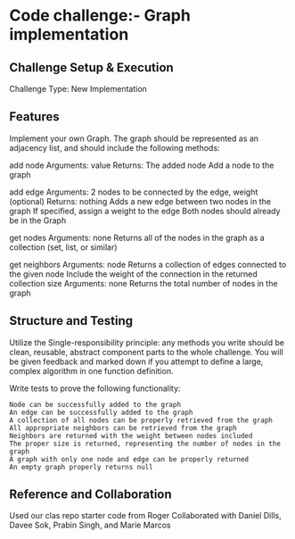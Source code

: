 # Code challenge:- Graph implementation

## Challenge Setup & Execution

Challenge Type: New Implementation

## Features

Implement your own Graph. The graph should be represented as an adjacency list, and should include the following methods:

add node
    Arguments: value
    Returns: The added node
    Add a node to the graph

add edge
    Arguments: 2 nodes to be connected by the edge, weight (optional)
    Returns: nothing
    Adds a new edge between two nodes in the graph
    If specified, assign a weight to the edge
    Both nodes should already be in the Graph

get nodes
    Arguments: none
    Returns all of the nodes in the graph as a collection (set, list, or similar)

get neighbors
    Arguments: node
    Returns a collection of edges connected to the given node
        Include the weight of the connection in the returned collection
size
    Arguments: none
    Returns the total number of nodes in the graph

## Structure and Testing

Utilize the Single-responsibility principle: any methods you write should be clean, reusable, abstract component parts to the whole challenge. You will be given feedback and marked down if you attempt to define a large, complex algorithm in one function definition.

Write tests to prove the following functionality:

    Node can be successfully added to the graph
    An edge can be successfully added to the graph
    A collection of all nodes can be properly retrieved from the graph
    All appropriate neighbors can be retrieved from the graph
    Neighbors are returned with the weight between nodes included
    The proper size is returned, representing the number of nodes in the graph
    A graph with only one node and edge can be properly returned
    An empty graph properly returns null

## Reference and Collaboration

Used our clas repo starter code from Roger
Collaborated with Daniel Dills, Davee Sok, Prabin Singh, and Marie Marcos
